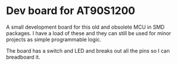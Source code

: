 Dev board for AT90S1200
=====

A small development board for this old and obsolete MCU in SMD packages. I have a load of these and they can still be used for minor projects as simple programmable logic.

The board has a switch and LED and breaks out all the pins so I can breadboard it.